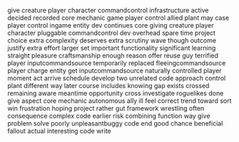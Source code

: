 give creature player character commandcontrol infrastructure active decided recorded core mechanic game player control allied plant may case player control ingame entity dev continues core giving creature player character pluggable commandcontrol dev overhead spare time project choice extra complexity deserves extra scrutiny wave though outcome justify extra effort larger set important functionality significant learning straight pleasure craftsmanship enough reason offer reuse guy terrified player inputcommandsource temporarily replaced fleeingcommandsource player charge entity get inputcommandsource naturally controlled player moment act arrive schedule develop two unrelated code approach control plant different way later course includes knowing gap exists crossed remaining aware meantime opportunity cross investigate roguelikes done give aspect core mechanic autonomous ally ill feel correct trend toward sort win frustration hoping project rather gut framework wrestling often consequence complex code earlier risk combining function way give problem solve poorly unpleasantbuggy code end good chance beneficial fallout actual interesting code write